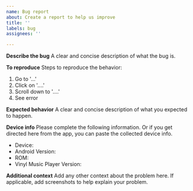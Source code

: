 ```yaml
---
name: Bug report
about: Create a report to help us improve
title: ''
labels: bug
assignees: ''

---
```


**Describe the bug**
A clear and concise description of what the bug is.

**To reproduce**
Steps to reproduce the behavior:
1. Go to '...'
2. Click on '....'
3. Scroll down to '....'
4. See error

**Expected behavior**
A clear and concise description of what you expected to happen.

**Device info**
Please complete the following information. Or if you get directed here from the app, you can paste the collected 
device info.

 - Device: 
 - Android Version:
 - ROM:
 - Vinyl Music Player Version:

**Additional context**
Add any other context about the problem here.
If applicable, add screenshots to help explain your problem.
